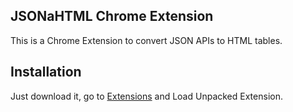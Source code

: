 ## JSONaHTML Chrome Extension

This is a Chrome Extension to convert JSON APIs to HTML tables.

## Installation

Just download it, go to [Extensions](chrome://extensions) and Load Unpacked Extension.
